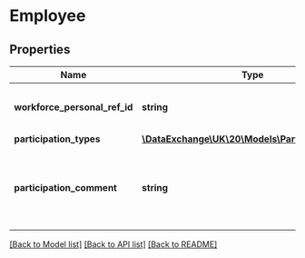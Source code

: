 # Employee

## Properties
Name | Type | Description | Notes
------------ | ------------- | ------------- | -------------
**workforce_personal_ref_id** | **string** | The REFID of the member of Staff | 
**participation_types** | [**\DataExchange\UK\20\Models\ParticipationTypes**](ParticipationTypes.md) |  | [optional] 
**participation_comment** | **string** | free text comments about the individuals Involvement In the incident | [optional] 

[[Back to Model list]](../README.md#documentation-for-models) [[Back to API list]](../README.md#documentation-for-api-endpoints) [[Back to README]](../README.md)


